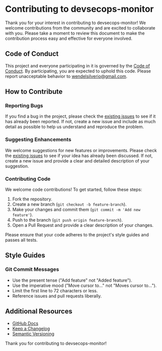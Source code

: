 # Contributing to devsecops-monitor

Thank you for your interest in contributing to devsecops-monitor! We welcome contributions from the community and are excited to collaborate with you. Please take a moment to review this document to make the contribution process easy and effective for everyone involved.

## Code of Conduct

This project and everyone participating in it is governed by the [Code of Conduct](CODE_OF_CONDUCT.md). By participating, you are expected to uphold this code. Please report unacceptable behavior to [wendelsilverio@gmail.com](mailto:wendelsilverio@gmail.com).

## How to Contribute

### Reporting Bugs

If you find a bug in the project, please check the [existing issues](https://github.com/wendelsilverio/devsecops-monitor/issues) to see if it has already been reported. If not, create a new issue and include as much detail as possible to help us understand and reproduce the problem.

### Suggesting Enhancements

We welcome suggestions for new features or improvements. Please check the [existing issues](https://github.com/wendelsilverio/devsecops-monitor/issues) to see if your idea has already been discussed. If not, create a new issue and provide a clear and detailed description of your suggestion.

### Contributing Code

We welcome code contributions! To get started, follow these steps:

1. Fork the repository.
2. Create a new branch (`git checkout -b feature-branch`).
3. Make your changes and commit them (`git commit -m 'Add new feature'`).
4. Push to the branch (`git push origin feature-branch`).
5. Open a Pull Request and provide a clear description of your changes.

Please ensure that your code adheres to the project's style guides and passes all tests.

## Style Guides

### Git Commit Messages

- Use the present tense ("Add feature" not "Added feature").
- Use the imperative mood ("Move cursor to..." not "Moves cursor to...").
- Limit the first line to 72 characters or less.
- Reference issues and pull requests liberally.

## Additional Resources

- [GitHub Docs](https://docs.github.com)
- [Keep a Changelog](https://keepachangelog.com/en/1.0.0/)
- [Semantic Versioning](https://semver.org/spec/v2.0.0.html)

Thank you for contributing to devsecops-monitor!
